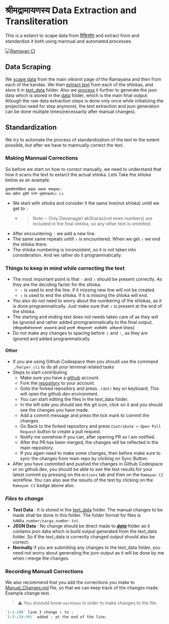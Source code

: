 # श्रीमद्रामायणस्य Data Extraction and Transliteration

This is a extarct to scape data from [विकिस्रोत](https://sa.wikisource.org/wiki/रामायणम्) and extract from and standardize it both using mannual and automated processes.

[![Ramayan CI](https://github.com/shubhattin/sanskrit_text_transliteration/actions/workflows/ramayan_ci.yml/badge.svg)](https://github.com/shubhattin/sanskrit_text_transliteration/actions/workflows/ramayan_ci.yml)

## Data Scraping

We [scape data](./get_raw_data.py) from the main vikisrot page of the Ramayana and then from each of the kandas. We then [extract text](./get_text.py) from each of the shlokas, and store it in [text_data](./text_data/) folder. Also we [process](./get_json.py) it further to generate the json data which is stored in the [data](./data/) folder, which is the main final output.
Altough the raw data extraction steps is done only once while initializing the project(so need for step anymore), the text extraction and json generation can be done multiple times(necessarily after manual changes).

## Standardization

We try to automate the process of standardization of the text to the extent possible, but after we have to mannually correct the text.

### Making Mannual Corrections

So before we start on how to correct manually, we need to understand that how it scans the text to extarct the actual shloka. Lets Take the shloka below as an example.

```text
कुशचीरपरिक्षिप्तं ब्राह्म्या लक्ष्म्या समावृतम्।
यथा प्रदीप्तं दुर्दर्शं गगने सूर्यमण्डलम्॥ २॥
```

- We start with shloka and consider it the same line(not shloka) untill we get to `।`
  - > Note :- Only Devanagari akSharas(not even numbers) are included in the final shloka, so any other text is ommited.
- After encountering `।` we add a new line.
- The same same repeats untill `॥` is encountered. When we get `॥` we end the shloka there.
- The shloka numbering is inconsistent, so it is not taken into consideration. And we rather do it programmatically.

### **Things to keep in mind while correcting the text**

- The most important point is that `।` and `॥` should be present correctly. As they are the deciding factor for the shloka.
  - `।` is used to end the line. if it missing new line will not be created.
  - `॥` is used to end the shloka. If it is missing the shloka will end.
- You also do not need to worry about the numbering of the shlokas, as it is done programmatically. Just make sure that `॥` is present at the end of the shloka.
- The starting and ending text does not needs taken care of as they will be ignored and rather added promgrammatically to the final output.(`श्रीमद्वाल्मीकीयरामायणे बालकाण्डे` and `इत्यार्षे श्रीमद्रामायणे वाल्मीकीये आदिकाव्ये` lines)
- Do not make any changes to spacing before ॥ and ।, as they are ignored and added programmatically.

#### Other

- If you are using Github Codespace then you should use the command `./helper_cli` to do all your terminal related tasks
- Steps to start contributing
  - Make sure you have a [github](https://github.com/signup) account.
  - Fork the [repository](https://github.com/shubhattin/sanskrit_text_transliteration) to your account.
  - Goto the forked repository and press `.(dot)` key on keyboard. This will open the github.dev environment.
  - You can start editing the files in the text_data folder.
  - In the left side you should see the git icon, click on it and you should see the changes you have made.
  - Add a commit message and press the tick mark to commit the changes.
  - Go Back to the forked repository and press `Contribute > Open Pull Request` button to create a pull request.
  - Notify me somehow if you can, after opening PR so I am notified.
  - After the PR has been merged, the changes will be reflected in the main repository.
  - If you again need to make some changes, then before make sure to sync the changes from main repo by clicking on Sync Button.
- After you have commited and pushed the changes in Github Codespace or on github.dev, you should be able to see the test results for your latest commit py pressing on the `Actions` tab and then on the `Ramayan CI` workflow. You can also see the results of the test by clicking on the `Ramayan CI` badge above also.

### **_Files to change_**

- **Text Data** : It is stored in the [text_data](./text_data/) folder. The manual changes to be made shall be done in this folder. The folder format for files is `kANDa_number/sarga_number.txt`.
- **JSON Data** : No change should be direct made to **_[data](./data/)_** folder as it contains json data which is build output generated from the text_data folder. So if the text_data is correctly changed output should also be correct.
- **Normally** if you are submitiing any changes to the text_data folder, you need not worry about generating the json output as it will be done by me when i merge the changes.

### Recording Manuall Corrections

We also recommend that you add the corrections you make to [Manual_Changes.md](./Manual_Changes.md) file, so that we can keep track of the changes made.
Example change text.

> :warning: You shoould know `markdown` in order to make changes to the file.

```markdown
`1-1-100` line 3 change ॥ to ।
`1-3-(24-39)` added । at the end of the line.
```
